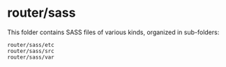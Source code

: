 # router/sass

This folder contains SASS files of various kinds, organized in sub-folders:

    router/sass/etc
    router/sass/src
    router/sass/var
